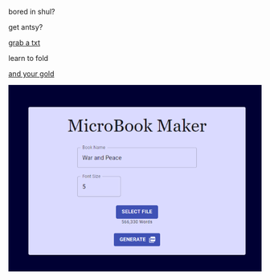 bored in shul?

get antsy?

[grab a txt](https://raw.githubusercontent.com/DovieW/microbook-maker/master/alice_in_wonderland.txt)

learn to fold

[and your gold](https://github.com/DovieW/microbook-maker/blob/master/1685902338178_alice_in_wonderland.pdf)

![site](https://github.com/DovieW/microbook-maker/blob/master/site%20image.png?raw=true)
